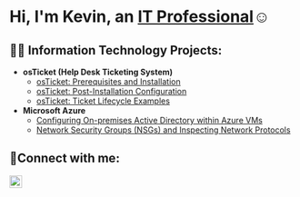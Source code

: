 <h1>Hi, I'm Kevin, an <a href="[https://linkedin.com/in/Josh](https://www.linkedin.com/in/kevin-johnson-a1829a266/)">IT Professional</a>☺</h1>

<h2>👨‍💻 Information Technology Projects:</h2>

- <b>osTicket (Help Desk Ticketing System)</b>
  - [osTicket: Prerequisites and Installation](https://github.com/kevinjohnsonabroad/osticket-prereqs)
  - [osTicket: Post-Installation Configuration](https://github.com/kevinjohnsonabroad/post-install-config)
  - [osTicket: Ticket Lifecycle Examples](https://github.com/kevinjohnsonabroad/ticket-lifecycle)
- <b>Microsoft Azure</b>
  - [Configuring On-premises Active Directory within Azure VMs](https://github.com/joshmadakorcc/configure-ad)
  - [Network Security Groups (NSGs) and Inspecting Network Protocols](https://github.com/joshmadakorcc/azure-network-protocols)

<h2>🤳Connect with me:</h2>

[<img align="left" alt="Kevin | LinkedIn" width="22px" src="https://cdn.jsdelivr.net/npm/simple-icons@v3/icons/linkedin.svg" />][linkedin]


[linkedin]: https://www.linkedin.com/in/kevin-johnson-a1829a266
